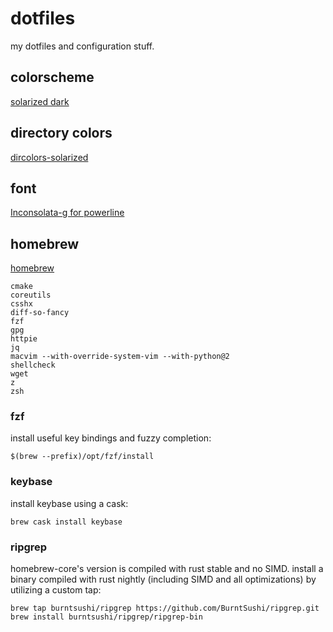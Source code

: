 # dotfiles

my dotfiles and configuration stuff.

## colorscheme

[solarized dark](http://ethanschoonover.com/solarized)

## directory colors

[dircolors-solarized](https://github.com/seebi/dircolors-solarized)

## font

[Inconsolata-g for powerline](https://github.com/powerline/fonts/tree/master/Inconsolata-g)

## homebrew

[homebrew](http://brew.sh/)

```
cmake
coreutils
csshx
diff-so-fancy
fzf
gpg
httpie
jq
macvim --with-override-system-vim --with-python@2
shellcheck
wget
z
zsh
```

### fzf

install useful key bindings and fuzzy completion:

```
$(brew --prefix)/opt/fzf/install
```

### keybase

install keybase using a cask:

```
brew cask install keybase
```

### ripgrep

homebrew-core's version is compiled with rust stable and no SIMD.  install a
binary compiled with rust nightly (including SIMD and all optimizations) by
utilizing a custom tap:

```
brew tap burntsushi/ripgrep https://github.com/BurntSushi/ripgrep.git
brew install burntsushi/ripgrep/ripgrep-bin
```
